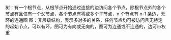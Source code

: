 树：有一个根节点，从根节点开始通过连接的边访问各个节点，除根节点外的各个节点有且仅有一个父节点，各个节点有零或多个子节点，n 个节点有 n-1 条边，无环的连通图
图：非层级结构，表示多对多的关系，任何节点均可被访问且无特定的起始节点，可以有环，图可为有向或无向的，图可为连通或不连通的，边可带权重

